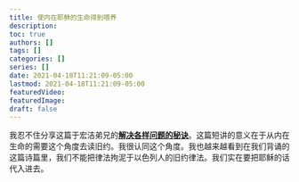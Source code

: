 ```yaml
---
title: 使内在耶稣的生命得到喂养
description:
toc: true
authors: []
tags: []
categories: []
series: []
date: 2021-04-18T11:21:09-05:00
lastmod: 2021-04-18T11:21:09-05:00
featuredVideo:
featuredImage:
draft: false
---
```


我忍不住分享这篇于宏洁弟兄的<a href = "https://www.youtube.com/watch?v=mSO6wv-PTcc&t=2s">**解决各样问题的秘诀**</a>。这篇短讲的意义在于从内在生命的需要这个角度去读旧约。我很认同这个角度。我也越来越看到在我们背诵的这篇诗篇里，我们不能把律法拘泥于以色列人的旧约律法。我们实在要把耶稣的话代入进去。  



